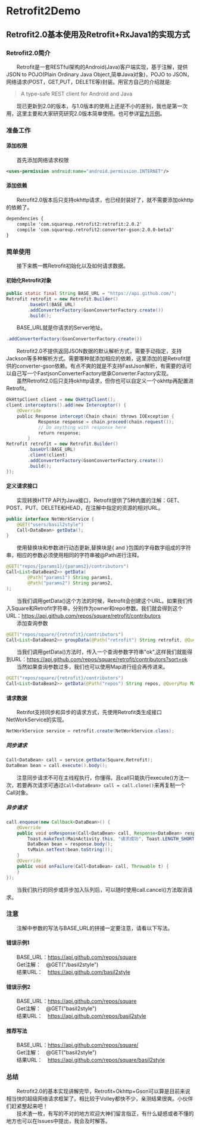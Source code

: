 # Retrofit2Demo
## Retrofit2.0基本使用及Retrofit+RxJava1的实现方式
### Retrofit2.0简介  
　　Retrofit是一套RESTful架构的Android(Java)客户端实现，基于注解，提供JSON to POJO(Plain Ordinary Java Object,简单Java对象)，POJO to JSON，网络请求(POST，GET,PUT，DELETE等)封装。用官方自己的介绍就是:
>A type-safe REST client for Android and Java

　　现已更新到2.0的版本，与1.0版本的使用上还是不小的差别，我也是第一次用，这里主要和大家研究研究2.0版本简单使用。也可参详[官方示例](http://square.github.io/retrofit/)。
<!--more-->  
### 准备工作
#### 添加权限
　　首先添加网络请求权限
```xml
<uses-permission android:name="android.permission.INTERNET"/>
```
#### 添加依赖
　　Retrofit2.0版本后只支持okhttp请求，也已经封装好了，就不需要添加okhttp的依赖了。
```xml
dependencies {
    compile 'com.squareup.retrofit2:retrofit:2.0.2'
    compile 'com.squareup.retrofit2:converter-gson:2.0.0-beta3'
}
```
### 简单使用
　　接下来瞧一瞧Retrofit初始化以及如何请求数据。
#### 初始化Retrofit对象
```java
public static final String BASE_URL = "https://api.github.com/";
Retrofit retrofit = new Retrofit.Builder()
        .baseUrl(BASE_URL)
        .addConverterFactory(GsonConverterFactory.create())
        .build();
```
　　BASE_URL就是你请求的Server地址。
```java
.addConverterFactory(GsonConverterFactory.create())
```
　　Retrofit2.0不提供返回JSON数据的默认解析方式，需要手动指定，支持Jackson等多种解析方式。需要哪种就添加相应的依赖，这里添加的是Retrofit提供的converter-gson依赖。有点不爽的就是不支持FastJson解析，有需要的话可以自己写一个FastjsonConverterFactory继承Converter.Factory实现。  
　　虽然Retrofit2.0后只支持okhttp请求，但你也可以自定义一个okhttp再配置进Retrofit。
```java
OkHttpClient client = new OkHttpClient();
client.interceptors().add(new Interceptor() {
    @Override
    public Response intercept(Chain chain) throws IOException {
            Response response = chain.proceed(chain.request());
            // Do anything with response here
            return response;
        }
Retrofit retrofit = new Retrofit.Builder()
        .baseUrl(BASE_URL)
        .client(client)
        .addConverterFactory(GsonConverterFactory.create())
        .build();
});
```
#### 定义请求接口
　　实现转换HTTP API为Java接口，Retrofit提供了5种内置的注解：GET、POST、PUT、DELETE和HEAD，在注解中指定的资源的相对URL。
```java
public interface NetWorkService {
	@GET("users/basil2style")
    Call<DataBean> getData();
}
```
　　使用替换块和参数进行动态更新,替换块是{ and }包围的字母数字组成的字符串，相应的参数必须使用相同的字符串被@Path进行注释。
```java
@GET("repos/{params1}/{params2}/contributors")
Call<List<DataBean2>> getData(
        @Path("params1") String params1,
        @Path("params2") String params2,
);
```
　　当我们调用getData()这个方法的时候，Retrofit会创建这个URL。如果我们传入Square和Retrofit字符串，分别作为owner和repo参数。我们就会得到这个URL：https://api.github.com/repos/square/retrofit/contributors  
　　添加查询参数
```java
@GET("repos/square/{retrofit}/contributors")
Call<List<DataBean2>> groupData(@Path("retrofit") String retrofit, @Query("sort") String sort);
```
　　当我们调用getData()方法时，传入一个查询参数字符串"ok",这样我们就能得到URL：https://api.github.com/repos/square/retrofit/contributors?sort=ok  
　　当然如果查询参数过多，我们也可以使用Map进行组合再传进来。
```java
@GET("repos/square/{retrofit}/contributors")
Call<List<DataBean2>> getData(@Path("repos") String repos, @QueryMap Map<String, String> parameters);
```
#### 请求数据
　　Retrifot支持同步和异步的请求方式，先使用Retrofit类生成接口NetWorkService的实现。
```java
NetWorkService service = retrofit.create(NetWorkService.class);
```
##### 同步请求
```java
Call<DataBean> call = service.getData(Square,Retrofit);
DataBean bean = call.execute().body();
```
　　注意同步请求不可在主线程执行，你懂得。且call只能执行execute()方法一次，若要再次请求可通过`Call<DataBean> call = call.clone()`来再复制一个Call对象。
##### 异步请求
```java
call.enqueue(new Callback<DataBean>() {
    @Override
    public void onResponse(Call<DataBean> call, Response<DataBean> response) {
        Toast.makeText(MainActivity.this, "请求成功", Toast.LENGTH_SHORT).show();
        DataBean bean = response.body();
        tvMain.setText(bean.toString());
    }
    @Override
    public void onFailure(Call<DataBean> call, Throwable t) {
    }
});
```
　　当我们执行的同步或异步加入队列后，可以随时使用call.cancel()方法取消请求。
### 注意
　　注解中参数的写法与BASE_URL的拼接一定要注意，请看以下写法。
#### 错误示例1
　　BASE_URL：https://api.github.com/repos/square  
　　Get注解：　@GET("/basil2style")  
　　结果URL：　https://api.github.com/basil2style
#### 错误示例2
　　BASE_URL：https://api.github.com/repos/square  
　　Get注解：　@GET("basil2style")  
　　结果URL：　https://api.github.com/repos/basil2style
#### 推荐写法
　　BASE_URL：https://api.github.com/repos/square/  
　　Get注解：　@GET("basil2style")  
　　结果URL：　https://api.github.com/repos/square/basil2style
### 总结
　　Retrofit2.0的基本实现讲解完毕，Retrofit+Okhttp+Gson可以算是目前来说相当快的超级网络请求框架了。相比较于Volley都快不少，亲测结果很爽。小伙伴们赶紧整起来吧！  
　　技术渣一枚，有写的不对的地方欢迎大神们留言指正，有什么疑惑或者不懂的地方也可以在Issues中提出，我会及时解答。

